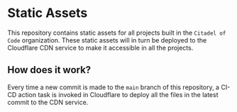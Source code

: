 # Static Assets

This repository contains static assets for all projects built in the `Citadel of Code` organization. These static assets will in turn be deployed to the Cloudflare CDN service to make it accessible in all the projects.

## How does it work?

Every time a new commit is made to the `main` branch of this repository, a CI-CD action task is invoked in Cloudflare to deploy all the files in the latest commit to the CDN service.
